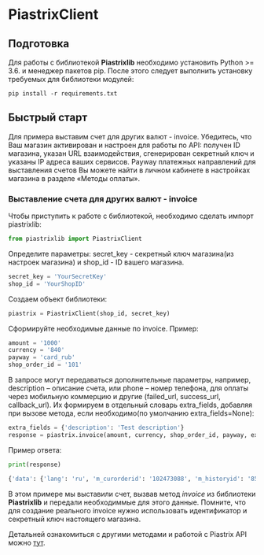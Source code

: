 # PiastrixClient

## Подготовка
Для работы с библиотекой **Piastrixlib** необходимо установить Python >= 3.6. и менеджер пакетов pip.
После этого следует выполнить установку требуемых для библиотеки модулей: 

`pip install -r requirements.txt`

## Быстрый старт

Для примера выставим счет для других валют - invoice. Убедитесь, что Ваш магазин активирован и настроен для работы
по API: получен ID магазина, указан URL взаимодействия, сгенерирован секретный ключ и указаны IP адреса ваших сервисов.
Payway платежных направлений для выставления счетов Вы можете найти в личном кабинете в настройках магазина в разделе
«Методы оплаты».

### Выставление счета для других валют - invoice

Чтобы приступить к работе с библиотекой, необходимо сделать импорт piastrixlib:

```python
from piastrixlib import PiastrixClient
```
Определите параметры: secret_key - секретный ключ магазина(из настроек магазина) и shop_id - ID вашего магазина.

```python
secret_key = 'YourSecretKey'
shop_id = 'YourShopID'
```

Создаем объект библиотеки:

```python
piastrix = PiastrixClient(shop_id, secret_key)
```

Сформируйте необходимые данные по invoice. Пример:
```python
amount = '1000'
currency = '840'
payway = 'card_rub'
shop_order_id = '101'
```

В запросе могут передаваться дополнительные параметры, например, description – описание счета, или phone – номер телефона, для оплаты через мобильную коммерцию и другие (failed_url, success_url, callback_url). Их формируем в отдельный словарь extra_fields, добавляя при вызове метода, если необходимо(по умолчанию extra_fields=None):

```python
extra_fields = {'description': 'Test description'}
response = piastrix.invoice(amount, currency, shop_order_id, payway, extra_fields)
```

Пример ответа:

```python
print(response)

{'data': {'lang': 'ru', 'm_curorderid': '102473088', 'm_historyid': '857085113', 'm_historytm': '1568119260', 'referer': 'https://payeer.com/merchant/?m_historyid=857085113&m_historytm=1568119260&m_curorderid=102473088&lang=ru'}, 'id': 94869365, 'method': 'GET', 'url': 'https://payeer.com/api/merchant/process.php'
```

В этом примере мы выставили счет, вызвав метод *invoice* из библиотеки **Piastrixlib** и передали необходиммые для этого
данные. Помните, что для создание реального invoice нужно использовать идентификатор и секретный ключ настоящего магазина.

Детальней ознакомиться с другими методами и работой с Piastrix API можно [тут](https://piastrix.docs.apiary.io/#introduction/ptx-api).